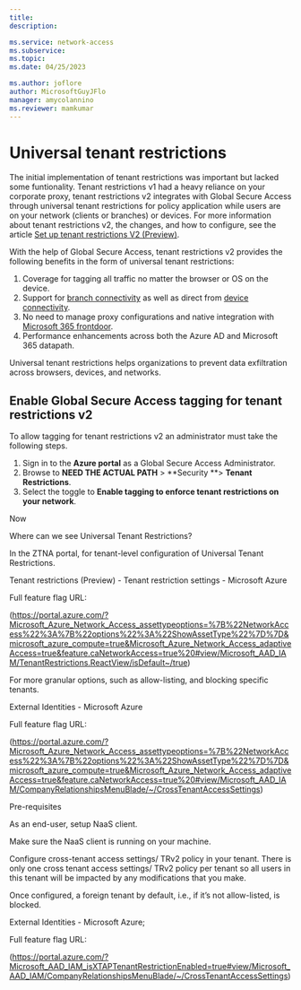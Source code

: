 ```yaml
---
title: 
description: 

ms.service: network-access
ms.subservice: 
ms.topic: 
ms.date: 04/25/2023

ms.author: joflore
author: MicrosoftGuyJFlo
manager: amycolannino
ms.reviewer: mamkumar
---
```

# Universal tenant restrictions

The initial implementation of tenant restrictions was important but lacked some funtionality. Tenant restrictions v1 had a heavy reliance on your corporate proxy, tenant restrictions v2 integrates with Global Secure Access through universal tenant restrictions for policy application while users are on your network (clients or branches) or devices. For more information about tenant restrictions v2, the changes, and how to configure, see the article [Set up tenant restrictions V2 (Preview)](https://aka.ms/tenant-restrictions-enforcement).

With the help of Global Secure Access, tenant restrictions v2 provides the following benefits in the form of universal tenant restrictions:

1. Coverage for tagging all traffic no matter the browser or OS on the device.
1. Support for [branch connectivity](BRANCHDOC) as well as direct from [device connectivity](DEVICESDOC).
1. No need to manage proxy configurations and native integration with [Microsoft 365 frontdoor](/microsoft-365/enterprise/microsoft-365-networking-overview).
1. Performance enhancements across both the Azure AD and Microsoft 365 datapath.

Universal tenant restrictions helps organizations to prevent data exfiltration across browsers, devices, and networks.

## Enable Global Secure Access tagging for tenant restrictions v2

To allow tagging for tenant restrictions v2 an administrator must take the following steps.

1. Sign in to the **Azure portal** as a Global Secure Access Administrator.
1. Browse to **NEED THE ACTUAL PATH** > **Security **> **Tenant Restrictions**.
1. Select the toggle to **Enable tagging to enforce tenant restrictions on your network**.

Now 

Where can we see Universal Tenant Restrictions? 

In the ZTNA portal, for tenant-level configuration of Universal Tenant Restrictions. 

Tenant restrictions (Preview) - Tenant restriction settings - Microsoft Azure 

Full feature flag URL: 

(https://portal.azure.com/?Microsoft_Azure_Network_Access_assettypeoptions=%7B%22NetworkAccess%22%3A%7B%22options%22%3A%22ShowAssetType%22%7D%7D&microsoft_azure_compute=true&Microsoft_Azure_Network_Access_adaptiveAccess=true&feature.caNetworkAccess=true%20#view/Microsoft_AAD_IAM/TenantRestrictions.ReactView/isDefault~/true)  

For more granular options, such as allow-listing, and blocking specific tenants. 

External Identities - Microsoft Azure 

Full feature flag URL: 

(https://portal.azure.com/?Microsoft_Azure_Network_Access_assettypeoptions=%7B%22NetworkAccess%22%3A%7B%22options%22%3A%22ShowAssetType%22%7D%7D&microsoft_azure_compute=true&Microsoft_Azure_Network_Access_adaptiveAccess=true&feature.caNetworkAccess=true%20#view/Microsoft_AAD_IAM/CompanyRelationshipsMenuBlade/~/CrossTenantAccessSettings) 

Pre-requisites 

As an end-user, setup NaaS client. 

Make sure the NaaS client is running on your machine.  

Configure cross-tenant access settings/ TRv2 policy in your tenant. There is only one cross tenant access settings/ TRv2 policy per tenant so all users in this tenant will be impacted by any modifications that you make.  

Once configured, a foreign tenant by default, i.e., if it’s not allow-listed, is blocked.  

External Identities - Microsoft Azure;  

Full feature flag URL: 

(https://portal.azure.com/?Microsoft_AAD_IAM_isXTAPTenantRestrictionEnabled=true#view/Microsoft_AAD_IAM/CompanyRelationshipsMenuBlade/~/CrossTenantAccessSettings) 
